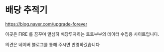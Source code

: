# 배당 추적기

https://blog.naver.com/upgrade-forever

이곳은 FIRE 를 꿈꾸며 열심히 배당투자하는 토토부부의 데이터 수집용 사이트입니다.

의견은 네이버 블로그를 통해 주시면 반영하겠습니다